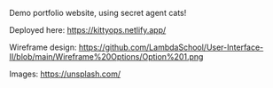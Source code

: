 Demo portfolio website, using secret agent cats!

Deployed here: https://kittyops.netlify.app/

Wireframe design: https://github.com/LambdaSchool/User-Interface-II/blob/main/Wireframe%20Options/Option%201.png

Images: https://unsplash.com/

